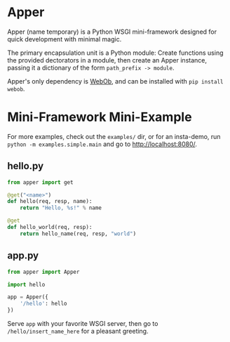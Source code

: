 Apper
=====

Apper (name temporary) is a Python WSGI mini-framework designed for quick development with minimal magic.

The primary encapsulation unit is a Python module: Create functions using the provided dectorators in a module, then create an Apper instance, passing it a dictionary of the form `path_prefix -> module`.

Apper's only dependency is [WebOb](http://www.webob.org/), and can be installed with `pip install webob`.

Mini-Framework Mini-Example
=======

For more examples, check out the `examples/` dir, or for an insta-demo, run `python -m examples.simple.main` and go to [http://localhost:8080/](http://localhost:8080/).

hello.py
--------

```python
from apper import get

@get("<name>")
def hello(req, resp, name):
    return "Hello, %s!" % name

@get
def hello_world(req, resp):
    return hello_name(req, resp, "world")
```

app.py
------

```python
from apper import Apper

import hello

app = Apper({
    '/hello': hello
})
```

Serve `app` with your favorite WSGI server, then go to `/hello/insert_name_here` for a pleasant greeting.
